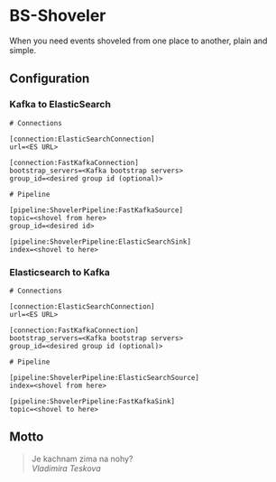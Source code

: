 # BS-Shoveler

When you need events shoveled from one place to another, plain and simple.

## Configuration

### Kafka to ElasticSearch

```
# Connections

[connection:ElasticSearchConnection]
url=<ES URL>

[connection:FastKafkaConnection]
bootstrap_servers=<Kafka bootstrap servers>
group_id=<desired group id (optional)>

# Pipeline

[pipeline:ShovelerPipeline:FastKafkaSource]
topic=<shovel from here>
group_id=<desired id>

[pipeline:ShovelerPipeline:ElasticSearchSink]
index=<shovel to here>

```

### Elasticsearch to Kafka

```
# Connections

[connection:ElasticSearchConnection]
url=<ES URL>

[connection:FastKafkaConnection]
bootstrap_servers=<Kafka bootstrap servers>
group_id=<desired group id (optional)>

# Pipeline

[pipeline:ShovelerPipeline:ElasticSearchSource]
index=<shovel from here>

[pipeline:ShovelerPipeline:FastKafkaSink]
topic=<shovel to here>

```

## Motto

> Je kachnam zima na nohy?  
> _Vladimira Teskova_
